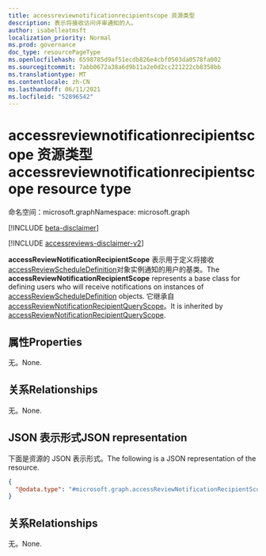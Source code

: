 ```yaml
---
title: accessreviewnotificationrecipientscope 资源类型
description: 表示将接收访问评审通知的人。
author: isabelleatmsft
localization_priority: Normal
ms.prod: governance
doc_type: resourcePageType
ms.openlocfilehash: 6598785d9af51ecdb826e4cbf0503da0578fa002
ms.sourcegitcommit: 7abb0672a38a6d9b11a2e0d2cc221222cb8358bb
ms.translationtype: MT
ms.contentlocale: zh-CN
ms.lasthandoff: 06/11/2021
ms.locfileid: "52896542"
---
```

# <a name="accessreviewnotificationrecipientscope-resource-type"></a><span data-ttu-id="5aba6-103">accessreviewnotificationrecipientscope 资源类型</span><span class="sxs-lookup"><span data-stu-id="5aba6-103">accessreviewnotificationrecipientscope resource type</span></span>

<span data-ttu-id="5aba6-104">命名空间：microsoft.graph</span><span class="sxs-lookup"><span data-stu-id="5aba6-104">Namespace: microsoft.graph</span></span>

[!INCLUDE [beta-disclaimer](../../includes/beta-disclaimer.md)]

[!INCLUDE [accessreviews-disclaimer-v2](../../includes/accessreviews-disclaimer-v2.md)]

<span data-ttu-id="5aba6-105">**accessReviewNotificationRecipientScope** 表示用于定义将接收 [accessReviewScheduleDefinition](accessreviewscheduledefinition.md)对象实例通知的用户的基类。</span><span class="sxs-lookup"><span data-stu-id="5aba6-105">The **accessReviewNotificationRecipientScope** represents a base class for defining users who will receive notifications on instances of [accessReviewScheduleDefinition](accessreviewscheduledefinition.md) objects.</span></span> <span data-ttu-id="5aba6-106">它继承自 [accessReviewNotificationRecipientQueryScope](../resources/accessReviewNotificationRecipientQueryScope.md)。</span><span class="sxs-lookup"><span data-stu-id="5aba6-106">It is inherited by [accessReviewNotificationRecipientQueryScope](../resources/accessReviewNotificationRecipientQueryScope.md).</span></span>
## <a name="properties"></a><span data-ttu-id="5aba6-107">属性</span><span class="sxs-lookup"><span data-stu-id="5aba6-107">Properties</span></span>
<span data-ttu-id="5aba6-108">无。</span><span class="sxs-lookup"><span data-stu-id="5aba6-108">None.</span></span>

## <a name="relationships"></a><span data-ttu-id="5aba6-109">关系</span><span class="sxs-lookup"><span data-stu-id="5aba6-109">Relationships</span></span>
<span data-ttu-id="5aba6-110">无。</span><span class="sxs-lookup"><span data-stu-id="5aba6-110">None.</span></span>

## <a name="json-representation"></a><span data-ttu-id="5aba6-111">JSON 表示形式</span><span class="sxs-lookup"><span data-stu-id="5aba6-111">JSON representation</span></span>
<span data-ttu-id="5aba6-112">下面是资源的 JSON 表示形式。</span><span class="sxs-lookup"><span data-stu-id="5aba6-112">The following is a JSON representation of the resource.</span></span>
<!-- {
  "blockType": "resource",
  "@odata.type": "microsoft.graph.accessReviewNotificationRecipientScope"
}
-->
``` json
{
  "@odata.type": "#microsoft.graph.accessReviewNotificationRecipientScope"
}
```

## <a name="relationships"></a><span data-ttu-id="5aba6-113">关系</span><span class="sxs-lookup"><span data-stu-id="5aba6-113">Relationships</span></span>
<span data-ttu-id="5aba6-114">无。</span><span class="sxs-lookup"><span data-stu-id="5aba6-114">None.</span></span>
